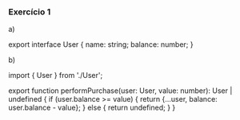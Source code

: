 ### Exercício 1

a)

export interface User {
  name: string;
  balance: number;
}

b)

import { User } from './User';

export function performPurchase(user: User, value: number): User | undefined {
  if (user.balance >= value) {
    return {...user, balance: user.balance - value};
  } else {
    return undefined;
  }
}